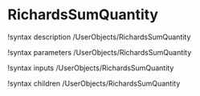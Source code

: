 <!-- MOOSE Documentation Stub: Remove this when content is added. -->

# RichardsSumQuantity
!syntax description /UserObjects/RichardsSumQuantity

!syntax parameters /UserObjects/RichardsSumQuantity

!syntax inputs /UserObjects/RichardsSumQuantity

!syntax children /UserObjects/RichardsSumQuantity
